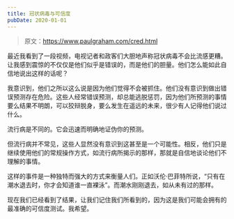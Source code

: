 ```yaml
---
title: 冠状病毒与可信度
pubDate: 2020-01-01
---
```


> 原文：https://www.paulgraham.com/cred.html 

            
最近我看到了一段视频，电视记者和政客们大胆地声称冠状病毒不会比流感更糟。让我感到震惊的不仅仅是他们似乎是错误的，而是他们的胆量。他们怎么能如此自信地说出这样的话呢？

我意识到，他们之所以这么说是因为他们觉得不会被抓住。他们没有意识到做出错误预测存在危险。这些人经常错误预测，却总能逃脱惩罚，因为他们所预测的事情要么结果不明朗，可以狡辩脱身，要么发生在遥远的未来，很少有人记得他们说过什么。

流行病是不同的。它会迅速而明确地证伪你的预测。

但流行病并不常见，这些人显然没有意识到这甚至是一个可能性。相反，他们只是继续使用他们的常规操作方式，如流行病所揭示的那样，那就是自信地谈论他们不理解的事情。

这样的事件是一种独特而强大的方式来衡量人们。正如沃伦·巴菲特所说，“只有在潮水退去时，你才会知道谁一直裸泳”。而潮水刚刚退去，如从未有过的那样。

现在我们已经看到了结果，让我们记住我们所看到的，因为这是我们可能会拥有的最准确的可信度测试。我希望。
